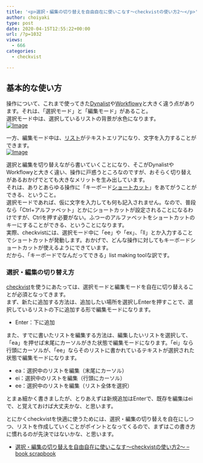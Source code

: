 ```yaml
---
title: '<p>選択・編集の切り替えを自由自在に使いこなす〜checkvistの使い方2〜</p>'
author: choiyaki
type: post
date: 2020-04-15T12:55:22+00:00
url: /?p=1032
views:
  - 666
categories:
  - checkvist

---
```

## 基本的な使い方

操作について、これまで使ってきた[Dynalist][1]や[Workflowy][2]と大きく違う点があります。それは、「選択モード」と「編集モード」があること。  
選択モード中は、選択しているリストの背景が水色になります。  
[![Image][3]][4]

一方、編集モード中は、[リスト][5]がテキストエリアになり、文字を入力することができます。  
[![Image][6]][7]

選択と編集を切り替えながら書いていくことになり、そこがDynalistやWorkflowyと大きく違い、操作に戸惑うところなのですが、おそらく切り替えがあるおかげでとても大きなメリットを生み出しています。  
それは、ありとあらゆる操作に「キーボード[ショートカット][8]」をあてがうことができる、ということ。  
選択モードであれば、仮に文字を入力しても何も記入されません。なので、普段なら「Ctrl+アルファベット」とかにショートカットが設定されることになるわけですが、Ctrlを押す必要がない。ふつーのアルファベットをショートカットのキーにすることができる、ということになります。  
実際、checkvistには、選択モード中に「ee」や「ex」、「ll」とか入力することでショートカットが発動します。おかげで、どんな操作に対してもキーボードショートカットが使えるようにできています。  
だから、「キーボードでなんだってできる」list making toolな訳です。

### 選択・編集の切り替え方

[checkvist][9]を使うにあたっては、選択モードと編集モードを自在に切り替えることが必須となってきます。  
まず、新たに追加する方法は、追加したい場所を選択しEnterを押すことで、選択しているリストの下に追加する形で編集モードになります。

  * Enter：下に追加

また、すでに書いたリストを編集する方法は、編集したいリストを選択して、「ea」を押せば末尾にカーソルがきた状態で編集モードになります。「ei」なら行頭にカーソルが、「ee」ならそのリストに書かれているテキストが選択された状態で編集モードになります。

  * ea：選択中のリストを編集（末尾にカーソル）
  * ei：選択中のリストを編集（行頭にカーソル）
  * ee：選択中のリストを編集（リスト全体を選択）

とまぁ細かく書きましたが、とりあえずは新規追加はEnterで、既存を編集はeiで、と覚えておけば大丈夫かな、と思います。

とにかくcheckvistを快適に使うためには、選択・編集の切り替えを自在にしつつ、リストを作成していくことがポイントとなってくるので、まずはこの書き方に慣れるのが先決ではないかな、と思います。

  * [選択・編集の切り替えを自由自在に使いこなす〜checkvistの使い方2〜 &#8211; book scrapbook][10]

 [1]: https://scrapbox.io/choiyaki-hondana/Dynalist
 [2]: https://scrapbox.io/choiyaki-hondana/Workflowy
 [3]: https://gyazo.com/7308c594f1109f5cf76d2363dba53359/thumb/1000
 [4]: https://gyazo.com/7308c594f1109f5cf76d2363dba53359
 [5]: https://scrapbox.io/choiyaki-hondana/%E3%83%AA%E3%82%B9%E3%83%88
 [6]: https://gyazo.com/fae311fe50a1596acc5bf1374a7cb0eb/thumb/1000
 [7]: https://gyazo.com/fae311fe50a1596acc5bf1374a7cb0eb
 [8]: https://scrapbox.io/choiyaki-hondana/%E3%82%B7%E3%83%A7%E3%83%BC%E3%83%88%E3%82%AB%E3%83%83%E3%83%88
 [9]: https://scrapbox.io/choiyaki-hondana/checkvist
 [10]: https://scrapbox.io/choiyaki-hondana/%E9%81%B8%E6%8A%9E%E3%83%BB%E7%B7%A8%E9%9B%86%E3%81%AE%E5%88%87%E3%82%8A%E6%9B%BF%E3%81%88%E3%82%92%E8%87%AA%E7%94%B1%E8%87%AA%E5%9C%A8%E3%81%AB%E4%BD%BF%E3%81%84%E3%81%93%E3%81%AA%E3%81%99%E3%80%9Ccheckvist%E3%81%AE%E4%BD%BF%E3%81%84%E6%96%B92%E3%80%9C